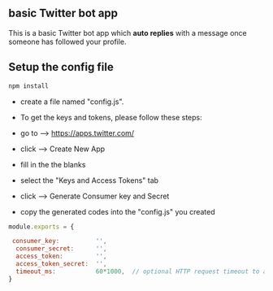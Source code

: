
basic Twitter bot app
------------------------------------------
This is a basic Twitter bot app
which **auto replies** with a message once someone has followed your profile.

Setup the config file
------------------------------------------

```javascript 
npm install
```
* create a file named "config.js".
* To get the keys and tokens, please follow these steps:


* go to --> https://apps.twitter.com/
* click --> Create New App
* fill in the  the blanks
* select the "Keys and Access Tokens" tab
* click --> Generate Consumer key and Secret
* copy the generated codes into the "config.js" you created

```javascript
module.exports = {

 consumer_key:          '',
  consumer_secret:      '',
  access_token:         '',
  access_token_secret:  '',
  timeout_ms:           60*1000,  // optional HTTP request timeout to apply to all requests.
}
```
